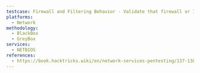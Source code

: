```yaml
---
testcase: Firewall and Filtering Behavior - Validate that firewall or IPS does not block or filter NetBIOS queries needed for enumeration
platforms: 
  - Network
methodology: 
  - BlackBox
  - GreyBox
services:
  - NETBIOS
references:
  - https://book.hacktricks.wiki/en/network-services-pentesting/137-138-139-pentesting-netbios.html
---
```

